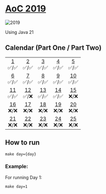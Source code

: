 # [AoC 2019](https://adventofcode.com/2019)
![2019](https://github.com/augustoccesar/adventofcode/workflows/2019/badge.svg)

Using Java 21

## Calendar (Part One / Part Two)

 |  |  |  |  |  |  
:-: | :-: | :-: | :-: | :-: |
[1](src/main/java/se/augustocesar/aoc2019/day01)<br>✅/✅ | [2](src/main/java/se/augustocesar/aoc2019/day02)<br>✅/✅ | [3](src/main/java/se/augustocesar/aoc2019/day03)<br>✅/✅  | [4](src/main/java/se/augustocesar/aoc2019/day04)<br>✅/✅  | [5](src/main/java/se/augustocesar/aoc2019/day05)<br>✅/✅
[6](src/main/java/se/augustocesar/aoc2019/day06)<br>✅/✅ | [7](src/main/java/se/augustocesar/aoc2019/day07)<br>✅/✅ | [8](src/main/java/se/augustocesar/aoc2019/day08)<br>✅/✅  | [9](src/main/java/se/augustocesar/aoc2019/day09)<br>✅/✅ | [10](src/main/java/se/augustocesar/aoc2019/day10)<br>✅/✅  
[11](src/main/java/se/augustocesar/aoc2019/day11)<br>✅/✅ | [12](src/main/java/se/augustocesar/aoc2019/day12)<br>✅/❌ | [13](src/main/java/se/augustocesar/aoc2019/day13)<br>✅/✅  | [14](src/main/java/se/augustocesar/aoc2019/day14)<br>✅/✅  | [15](src/main/java/se/augustocesar/aoc2019/day15)<br>❌/❌
[16](src/main/java/se/augustocesar/aoc2019/day16)<br>❌/❌ | [17](src/main/java/se/augustocesar/aoc2019/day17)<br>❌/❌ | [18](src/main/java/se/augustocesar/aoc2019/day18)<br>❌/❌  | [19](src/main/java/se/augustocesar/aoc2019/day19)<br>❌/❌  | [20](src/main/java/se/augustocesar/aoc2019/day20)<br>❌/❌
[21](src/main/java/se/augustocesar/aoc2019/day21)<br>❌/❌ | [22](src/main/java/se/augustocesar/aoc2019/day22)<br>❌/❌ | [23](src/main/java/se/augustocesar/aoc2019/day23)<br>❌/❌  | [24](src/main/java/se/augustocesar/aoc2019/day24)<br>❌/❌  | [25](src/main/java/se/augustocesar/aoc2019/day25)<br>❌/❌  

## How to run
```
make day={day}
```

### Example:

For running Day 1:
```
make day=1
```
